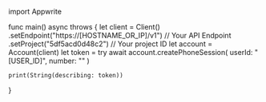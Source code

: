 import Appwrite

func main() async throws {
let client = Client()
.setEndpoint("https://[HOSTNAME_OR_IP]/v1") // Your API Endpoint
.setProject("5df5acd0d48c2") // Your project ID
let account = Account(client)
let token = try await account.createPhoneSession(
userId: "[USER_ID]",
number: ""
)

    print(String(describing: token))

}

